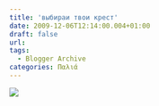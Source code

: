 ```yaml
---
title: 'выбираи твои крест'
date: 2009-12-06T12:14:00.004+01:00
draft: false
url: 
tags:
  - Blogger Archive
categories: Παλιά
---
```


[![](https://blogger.googleusercontent.com/img/b/R29vZ2xl/AVvXsEjo1tfmX2_OKBdkJuRx9LjDLPCi6R0Ww4fLu_-v-UmCqVgXzVvkjb-8WQgZt09OWkiO6-7KJORN8NJCr_yWdtAl0iNTRlPf2KMqmdRIiNGNArdDwzOpAhQWwfnZhQfQm-yQ-aM8PgfCaJk/s400/L1090831.JPG)](https://blogger.googleusercontent.com/img/b/R29vZ2xl/AVvXsEjo1tfmX2_OKBdkJuRx9LjDLPCi6R0Ww4fLu_-v-UmCqVgXzVvkjb-8WQgZt09OWkiO6-7KJORN8NJCr_yWdtAl0iNTRlPf2KMqmdRIiNGNArdDwzOpAhQWwfnZhQfQm-yQ-aM8PgfCaJk/s1600-h/L1090831.JPG)
